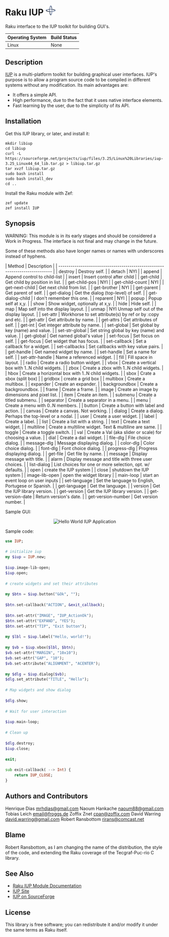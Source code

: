  Raku IUP ![IUP Logo](logotype/logo_32x32.png)
=========
Raku interface to the IUP toolkit for building GUI's.

| Operating System  |   Build Status  |
| ----------------- | --------------- |
| Linux             | None            |

Description
-----------
[IUP][2] is a multi-platform toolkit for building graphical user interfaces.
IUP's purpose is to allow a program source code to be compiled in different
systems without any modification.  Its main advantages are:

* It offers a simple API.
* High performance, due to the fact that it uses native interface elements.
* Fast learning by the user, due to the simplicity of its API.

Installation
------------
Get this IUP library, or later, and install it:

	mkdir libiup
	cd libiup
	curl -L https://sourceforge.net/projects/iup/files/3.25/Linux%20Libraries/iup-3.25_Linux44_64_lib.tar.gz > libiup.tar.gz
	tar xvzf libiup.tar.gz
	sudo bash install
	sudo bash install_dev
	cd ..

Install the Raku module with Zef:

	zef update
	zef install IUP

Synopsis
--------
WARNING:
This module is in its early stages and should be considered a Work in Progress.
The interface is not final and may change in the future.

Some of these methods also have longer names or names with underscores
instead of hyphens.

| Method          | Description                                                            |
| --------------------------------------------------------------------------- |
| destroy         | Destroy self.                                             |
| detach          | NYI                                                       |
| append          | Append control to child-list                              |
| insert          | Insert control after child                                |
| get-child       | Get child by position in list.                            |
| get-child-pos   | NYI                                                       |
| get-child-count | NYI                                                       |
| get-next-child  | Get next child from list.                                 |
| get-brother     | NYI                                                       |
| get-parent      | Get parent of self.                                       |
| get-dialog      | Get the dialog (top-level) of self.                       |
| get-dialog-child | I don't remember this one.                               |
| reparent        | NYI                                                       |
| popup           | Popup self at x,y.                                        |
| show            | Show widget, optionally at x,y.                           |
| hide            | Hide self.                                                |
| map             | Map self into the display layout.                         |
| unmap           | NYI  Unmap self out of the display layout.                |
| set-attr        | Workhorse to set attribute(s) by ref or by :copy and etc. |
| get-attr        | Get attribute by name.                                    |
| get-attrs       | Get attributes of self.                                   |
| get-int         | Get integer attribute by name.                            |
| set-global      | Set global by key (name) and value.                       |
| set-str-global  | Set string global by key (name) and value.                |
| get-global      | Get named global's value                                  |
| set-focus       | Set focus on self.                                        |
| get-focus       | Get widget that has focus.                                |
| set-callback    | Set a callback for a widget.                              |
| set-callbacks   | Set callbacks with key value pairs.                       |
| get-handle      | Get named widget by name.                                 |
| set-handle      | Set a name for self.                                      |
| set-attr-handle | Name a referenced widget.                                 |
| fill            | Fill space in layout.                                     |
| radio           | Create a radio button widget.                             |
| vbox            | Create a vertical box with 1..N child widgets.            |
| zbox            |  Create a zbox with 1..N child widgets.                   |
| hbox            | Create a horizontal box with 1..N child widgets.          |
| sbox            | Crate a sbox (split box)                                  |
| gridbox         | create a grid box                                         |
| multibox        | Create a multibox.                                        |
| expander        | Create an expander.                                       |
| backgroundbox   | Create a backgroundbox.                                   |
| frame           | Create a frame.                                           |
| image           | Create an image by dimensions and pixel list.             |
| item            | Create an item.                                           |
| submenu         | Create a titled submenu.                                  |
| separator       | Create a separator in a menu.                             |
| menu            | Create a menu with 0..N members.                          |
| button          | Create a button with label and action.                    |
| canvas          | Create a canvas.  Not working.                            |
| dialog          | Create a dialog.  Perhaps the top-level or a nodal.       |
| user            | Create a user widget.                                     |
| label           | Create a label.                                           |
| list            | Create a list with a string.                              |
| text            | Create a text widget.                                     |
| multiline       | Create a multiline widget. Text & multiline are same.     |
| toggle          | Create a toggle switch.                                   |
| val             | Create a Val (aka slider or scale) for choosing a value.  |
| dial            | Create a dail widget.                                     |
| file-dlg        | File choice dialog.                                       |
| message-dlg     | Message displaying dialog.                                |
| color-dlg       |   Color choice dialog.                                    |
| font-dlg        |   Font choice dialog.                                     |
| progress-dlg    | Progress displaying dialog.                               |
| get-file        | Get file by name.                                         |
| message         | Display message with title.                               |
| alarm           | Display message and title with three user choices.        |
| list-dialog     | List choices for one or more selection, opt. w/ defaults. |
| open            | create the IUP system                                     |
| close           | shutdown the IUP system                                   |
| image-lib-open  | open the widget library                                   |
| main-loop       | start an event loop on user inputs                        |
| set-language        | Set the language to English, Portugese or Spanish.    |
| get-language        | Get the language.                                     |
| version             | Get the IUP library version.                          |
| get-version         | Get the IUP library version.                          |
| get-version-date    | Return version's date.                                |
|  get-version-number | Get version number.                                   |


Sample GUI:

<p align="center">
<img src="https://raw.github.com/mrhdias/perl6-IUP/master/examples/images/widgets.png" alt="Hello World IUP Application"/>
</p>

Sample code:

```Raku
use IUP;

# initialize iup
my $iup = IUP.new;

$iup.image-lib-open;
$iup.open;

# create widgets and set their attributes

my $btn = $iup.button("&Ok", "");

$btn.set-callback("ACTION", &exit_callback);

$btn.set-attr("IMAGE", "IUP_ActionOk");
$btn.set-attr("EXPAND", "YES");
$btn.set-attr("TIP", "Exit button");

my $lbl = $iup.label("Hello, world!");

my $vb = $iup.vbox($lbl, $btn);
$vb.set-attr("MARGIN", "10x10");
$vb.set-attr("GAP", "10");
$vb.set-attribute("ALIGNMENT", "ACENTER");

my $dlg = $iup.dialog($vb);
$dlg.set_attribute("TITLE", "Hello");

# Map widgets and show dialog

$dlg.show;

# Wait for user interaction

$iup.main-loop;

# Clean up

$dlg.destroy;
$iup.close;

exit;

sub exit-callback( --> Int) {
    return IUP_CLOSE;
}

```
Authors and Contributors
------
Henrique Dias <mrhdias@gmail.com>
Naoum Hankache <naoum88@gmail.com>
Tobias Leich <email@froggs.de>
Zoffix Znet <cpan@zoffix.com>
David Warring <david.warring@gmail.com>
Robert Ransbottom <rirans@comcast.net>

Blame
------
Robert Ransbottom, as I am changing the name of the distribution, the
style of the code, and extending the Raku coverage of the Tecgraf-Puc-rio
C library.


See Also
--------
* [Raku IUP Module Documentation][1]
* [IUP Site][2]
* [IUP on SourceForge][3]

License
-------

This library is free software; you can redistribute it and/or modify it under the same terms as Raku itself.

[1]: lib/IUP.rakudoc "Raku IUP Module Documentation"
[2]: http://www.tecgraf.puc-rio.br/iup/ "IUP - Portable User Interface"
[3]: https://sourceforge.net/projects/iup/ "IUP Source Repository"
